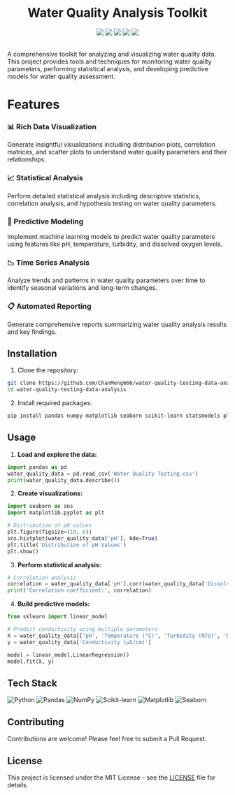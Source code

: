 <div align="center">
 <h1>Water Quality Analysis Toolkit</h1>
 <img src="https://img.shields.io/badge/Python-3776AB?style=flat&logo=python&logoColor=white"/>
 <img src="https://img.shields.io/badge/Pandas-150458?style=flat&logo=pandas&logoColor=white"/>
 <img src="https://img.shields.io/badge/Jupyter-F37626?style=flat&logo=jupyter&logoColor=white"/>
 <img src="https://img.shields.io/badge/scikit--learn-F7931E?style=flat&logo=scikit-learn&logoColor=white"/>
 <img src="https://img.shields.io/badge/Matplotlib-11557C?style=flat&logo=python&logoColor=white"/>
</div>
<br/>

A comprehensive toolkit for analyzing and visualizing water quality data. This project provides tools and techniques for monitoring water quality parameters, performing statistical analysis, and developing predictive models for water quality assessment.

# Features

### 📊 Rich Data Visualization
Generate insightful visualizations including distribution plots, correlation matrices, and scatter plots to understand water quality parameters and their relationships.

### 📈 Statistical Analysis
Perform detailed statistical analysis including descriptive statistics, correlation analysis, and hypothesis testing on water quality parameters.

### 🤖 Predictive Modeling
Implement machine learning models to predict water quality parameters using features like pH, temperature, turbidity, and dissolved oxygen levels.

### 📉 Time Series Analysis
Analyze trends and patterns in water quality parameters over time to identify seasonal variations and long-term changes.

### 📋 Automated Reporting
Generate comprehensive reports summarizing water quality analysis results and key findings.

## Installation

1. Clone the repository:
```bash
git clone https://github.com/ChanMeng666/water-quality-testing-data-analysis.git
cd water-quality-testing-data-analysis
```

2. Install required packages:
```bash
pip install pandas numpy matplotlib seaborn scikit-learn statsmodels plotly
```

## Usage

1. **Load and explore the data:**
```python
import pandas as pd
water_quality_data = pd.read_csv('Water Quality Testing.csv')
print(water_quality_data.describe())
```

2. **Create visualizations:**
```python
import seaborn as sns
import matplotlib.pyplot as plt

# Distribution of pH values
plt.figure(figsize=(10, 6))
sns.histplot(water_quality_data['pH'], kde=True)
plt.title('Distribution of pH Values')
plt.show()
```

3. **Perform statistical analysis:**
```python
# Correlation analysis
correlation = water_quality_data['pH'].corr(water_quality_data['Dissolved Oxygen (mg/L)'])
print('Correlation coefficient:', correlation)
```

4. **Build predictive models:**
```python
from sklearn import linear_model

# Predict conductivity using multiple parameters
X = water_quality_data[['pH', 'Temperature (°C)', 'Turbidity (NTU)', 'Dissolved Oxygen (mg/L)']]
y = water_quality_data['Conductivity (µS/cm)']

model = linear_model.LinearRegression()
model.fit(X, y)
```

## Tech Stack
![Python](https://img.shields.io/badge/python-%2314354C.svg?style=for-the-badge&logo=python&logoColor=white)
![Pandas](https://img.shields.io/badge/pandas-%23150458.svg?style=for-the-badge&logo=pandas&logoColor=white)
![NumPy](https://img.shields.io/badge/numpy-%23013243.svg?style=for-the-badge&logo=numpy&logoColor=white)
![Scikit-learn](https://img.shields.io/badge/scikit--learn-%23F7931E.svg?style=for-the-badge&logo=scikit-learn&logoColor=white)
![Matplotlib](https://img.shields.io/badge/Matplotlib-%23ffffff.svg?style=for-the-badge&logo=Matplotlib&logoColor=black)
![Seaborn](https://img.shields.io/badge/seaborn-%23323330.svg?style=for-the-badge&logo=python&logoColor=white)

## Contributing
Contributions are welcome! Please feel free to submit a Pull Request.

## License
This project is licensed under the MIT License - see the [LICENSE](LICENSE) file for details.
